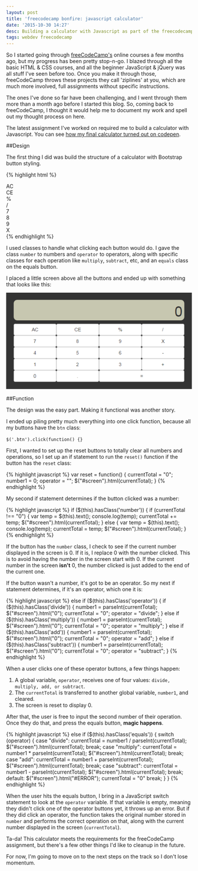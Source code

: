 ```yaml
---
layout: post
title: 'freecodecamp bonfire: javascript calculator'
date: '2015-10-30 14:27'
desc: Building a calculator with Javascript as part of the freecodecamp instructional course.
tags: webdev freecodecamp
---
```


So I started going through [freeCodeCamp's](www.freecodecamp.com) online courses a few months ago, but my progress has been pretty stop-n-go. I blazed through all the basic HTML & CSS courses, and all the beginner JavaScript & jQuery was all stuff I've seen before too. Once you make it through those, freeCodeCamp throws these projects they call 'ziplines' at you, which are much more involved, full assignments without specific instructions.

The ones I've done so far have been challenging, and I went through them more than a month ago before I started this blog. So, coming back to freeCodeCamp, I thought it would help me to document my work and spell out my thought process on here.

The latest assignment I've worked on required me to build a calculator with Javascript. You can see [how my final calculator turned out on codepen](http://codepen.io/sethxd/pen/YyLWdN).

##Design

The first thing I did was build the structure of a calculator with Bootstrap button styling.

{% highlight html %}
<div class="row">
    <div class="col-xs-3 btn btn-default reset">AC</div>
    <div class="col-xs-3 btn btn-default reset">CE</div>
    <div class="col-xs-3 btn btn-default">%</div>
    <div class="col-xs-3 btn btn-default operator divide">/</div>
  </div>
  <div class="row">
    <div class="col-xs-3 btn btn-default number">7</div>
    <div class="col-xs-3 btn btn-default number">8</div>
    <div class="col-xs-3 btn btn-default number">9</div>
    <div class="col-xs-3 btn btn-default operator multiply">X</div>
  </div>
{% endhighlight %}

I used classes to handle what clicking each button would do. I gave the class `number` to numbers and `operator` to operators, along with specific classes for each operation like `multiply`, `subtract`, etc, and an `equals` class on the equals button.

I placed a little screen above all the buttons and ended up with something that looks like this:

![javascript calculator](\assets\javascript_calc.png)

##Function

The design was the easy part. Making it functional was another story.

I ended up piling pretty much everything into one click function, because all my buttons have the `btn` class:

`$('.btn').click(function() {}`

First, I wanted to set up the reset buttons to totally clear all numbers and operations, so I set up an if statement to run the `reset()` function if the button has the `reset` class:

{% highlight javascript %}
var reset = function() {
  currentTotal = "0";
  number1 = 0;
  operator = "";
  $("#screen").html(currentTotal);
}
{% endhighlight %}

My second if statement determines if the button clicked was a number:

{% highlight javascript %}
if ($(this).hasClass('number')) {
    if (currentTotal !== "0") {
      var temp = $(this).text();
      console.log(temp);
      currentTotal += temp;
      $("#screen").html(currentTotal);
    } else {
      var temp = $(this).text();
      console.log(temp);
      currentTotal = temp;
      $("#screen").html(currentTotal);
    }
{% endhighlight %}

If the button has the `number` class, I check to see if the current number displayed in the screen is 0. If it is, I replace 0 with the number clicked. This is to avoid having the number in the screen start with 0. If the current number in the screen **isn't** 0, the number clicked is just added to the end of the current one.

If the button wasn't a number, it's got to be an operator. So my next if statement determines, if it's an operator, which one it is:

{% highlight javascript %}
else if ($(this).hasClass('operator')) {
    if ($(this).hasClass('divide')) {
      number1 = parseInt(currentTotal);
      $("#screen").html("0");
      currentTotal = "0";
      operator = "divide";
    }
    else if ($(this).hasClass('multiply')) {
      number1 = parseInt(currentTotal);
      $("#screen").html("0");
      currentTotal = "0";
      operator = "multiply";
    }
    else if ($(this).hasClass('add')) {
      number1 = parseInt(currentTotal);
      $("#screen").html("0");
      currentTotal = "0";
      operator = "add";
    }
    else if ($(this).hasClass('subtract')) {
      number1 = parseInt(currentTotal);
      $("#screen").html("0");
      currentTotal = "0";
      operator = "subtract";
    }
{% endhighlight %}

When a user clicks one of these operator buttons, a few things happen:

1. A global variable, `operator`, receives one of four values: `divide, multiply, add, or subtract`.
2. The `currentTotal` is transferred to another global variable, `number1`, and cleared.
3. The screen is reset to display 0.

After that, the user is free to input the second number of their operation. Once they do that, and press the equals button, **magic happens**.

{% highlight javascript %}
else if ($(this).hasClass('equals')) {
      switch (operator) {
        case "divide":
          currentTotal = number1 / parseInt(currentTotal);
          $("#screen").html(currentTotal);
          break;
        case "multiply":
          currentTotal = number1 * parseInt(currentTotal);
          $("#screen").html(currentTotal);
          break;
        case "add":
          currentTotal = number1 + parseInt(currentTotal);
          $("#screen").html(currentTotal);
          break;
        case "subtract":
          currentTotal = number1 - parseInt(currentTotal);
          $("#screen").html(currentTotal);
          break;
        default:
          $("#screen").html("#ERROR");
          currentTotal = "0"
          break;
      }
    }
{% endhighlight %}

When the user hits the equals button, I bring in a JavaScript switch statement to look at the `operator` variable. If that variable is empty, meaning they didn't click one of the operator buttons yet, it throws up an error. But if they did click an operator, the function takes the original number stored in `number` and performs the correct operation on that, along with the current number displayed in the screen (`currentTotal`).

Ta-da! This calculator meets the requirements for the freeCodeCamp assignment, but there's a few other things I'd like to cleanup in the future.

For now, I'm going to move on to the next steps on the track so I don't lose momentum.
